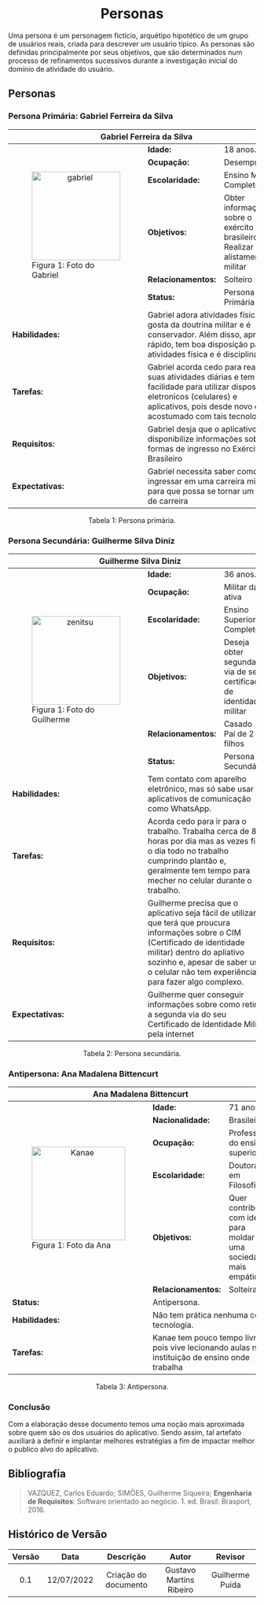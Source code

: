 # <center> Personas

Uma persona é um personagem fictício, arquétipo hipotético de um grupo de usuários reais, criada para descrever um usuário típico. As personas são definidas principalmente por seus objetivos, que são determinados num processo de refinamentos sucessivos durante a investigação inicial do domínio de atividade do usuário.

## Personas

### Persona Primária: Gabriel Ferreira da Silva <a id="GabrielFerreira"></a>


<table>
    <thead>
        <th colspan="10" style="text-align: center">Gabriel Ferreira da Silva</th>
    </thead>
    <tbody>
        <tr>
            <td rowspan="7" colspan="5" style="width: 350px">
                <figure>
                    <center>
                    <a href="https://ibb.co/NZJ2sYm"><img src="https://i.ibb.co/72ZtXyR/jovem.jpg" alt="gabriel"  alt="Image" height="180" width="180" border="0"></a>
                    </center>
                    <figcaption>Figura 1: Foto do Gabriel
                    </figcaption>
                </figure>
            </td>
        </tr>
        <tr>
            <td class="titulo"><strong>Idade:</strong></td>
            <td class="persona" colspan="1">18 anos.</td>
        </tr>
        <tr>
            <td class="titulo"><strong>Ocupação:</strong></td>
            <td colspan="1">Desempregado</td>
        </tr>
        <tr>
            <td class="titulo"><strong>Escolaridade:</strong></td>
            <td colspan="1" class="persona">Ensino Médio Completo.</td>
        </tr>
        <tr>
            <td class="titulo"><strong>Objetivos:</strong></td>
            <td colspan="1" class="persona">Obter informações sobre o exército brasileiro <br>Realizar seu alistamento militar</td>
        </tr>
        <tr>
            <td class="titulo"><strong>Relacionamentos:</strong></td>
            <td colspan="1" class="persona">Solteiro
        </tr>
        <tr>
            <td class="titulo"><strong>Status:</strong></td>
            <td class="persona" colspan="1">Persona Primária</td>
        </tr>
        <tr>
            <td class="titulo"><strong>Habilidades:</strong></td>
            <td colspan="8" class="persona">Gabriel adora atividades físicas, gosta da doutrina militar e é conservador. Além disso, aprende rápido, tem boa disposição para atividades física e é disciplinado</td>
        </tr>
        <tr>
            <td><strong>Tarefas:</strong></td>
            <td colspan=8 class="persona">Gabriel acorda cedo para realizar suas atividades diárias e tem certa facilidade para utilizar dispositivos eletronicos (celulares) e aplicativos, pois desde novo é acostumado com tais tecnologias. </td>
        </tr>
        <tr>
            <td><strong>Requisitos:</strong></td>
            <td colspan=8 class="persona">Gabriel desja que o aplicativo disponibilize informações sobre as formas de ingresso no Exército Brasileiro</td>
        </tr>
        <tr>
            <td><strong>Expectativas:</strong></td>
            <td colspan=8 class="persona">Gabriel necessita saber como ingressar em uma carreira militar, para que possa se tornar um militar de carreira</td>
        </tr>
    </tbody>
</table>

<center> <figcaption>Tabela 1: Persona primária.</figcaption> </center>

### Persona Secundária: Guilherme Silva Diniz <a id="Guilherme Silva Diniz"></a>


<table>
    <thead>
        <th colspan="10" style="text-align: center">Guilherme Silva Diniz</th>
    </thead>
    <tbody>
        <tr>
            <td rowspan="7" colspan="5" style="width: 350px">
                <figure>
                    <center>
                    <a href="https://ibb.co/8XGrq1D"><img src="https://i.ibb.co/KmB2dTj/prisionbreak.jpg" alt="zenitsu" height="180" width="180" border="0"></a>
                    </center>
                    <figcaption>Figura 1: Foto do Guilherme
                    </figcaption>
                </figure>
            </td>
        </tr>
        <tr>
            <td class="titulo"><strong>Idade:</strong></td>
            <td class="persona" colspan="1">36 anos.</td>
        </tr>
        <tr>
            <td class="titulo"><strong>Ocupação:</strong></td>
            <td colspan="1">Militar da ativa</td>
        </tr>
        <tr>
            <td class="titulo"><strong>Escolaridade:</strong></td>
            <td colspan="1" class="persona">Ensino Superior Completo.</td>
        </tr>
        <tr>
            <td class="titulo"><strong>Objetivos:</strong></td>
            <td colspan="1" class="persona">Deseja obter segunda via de seu certificado de identidade militar</td>
        </tr>
        <tr>
            <td class="titulo"><strong>Relacionamentos:</strong></td>
            <td colspan="1" class="persona">Casado<br> Pai de 2 filhos</td>
        </tr>
        <tr>
            <td class="titulo"><strong>Status:</strong></td>
            <td class="persona" colspan="1">Persona Secundária.</td>
        </tr>
        <tr>
            <td class="titulo"><strong>Habilidades:</strong></td>
            <td colspan="8" class="persona">Tem contato com aparelho eletrônico, mas só sabe usar aplicativos de comunicação como WhatsApp.</td>
        </tr>
        <tr>
            <td><strong>Tarefas:</strong></td>
            <td colspan=8 class="persona">Acorda cedo para ir para o trabalho. Trabalha cerca de 8 horas por dia mas as vezes fica o dia todo no trabalho cumprindo plantão e, geralmente tem tempo para mecher no celular durante o trabalho.</td>
        </tr>
        <tr>
            <td><strong>Requisitos:</strong></td>
            <td colspan=8 class="persona">Guilherme precisa que o aplicativo seja fácil de utilizar, já que terá que proucura informações sobre o CIM (Certificado de identidade militar) dentro do apliativo sozinho e, apesar de saber usar o celular não tem experiência para fazer algo complexo.</td>
        </tr>
        <tr>
            <td><strong>Expectativas:</strong></td>
            <td colspan=8 class="persona">Guilherme quer conseguir informações sobre como retirar a segunda via do seu Certificado de Identidade Militar pela internet</td>
        </tr>
    </tbody>
</table>

<center> <figcaption>Tabela 2: Persona secundária.</figcaption> </center>

### Antipersona: Ana Madalena Bittencurt <a id="AnaMadalenaBittencurt"></a>


<table> <a id="AnaMadalenaBittencurt"></a>
    <thead>
        <th colspan="10" style="text-align: center">Ana Madalena Bittencurt</th>
    </thead>
    <tbody>
        <tr>
            <td rowspan="7" colspan="5" style="width: 350px">
                <figure>
                    <center>
                    <a href="https://ibb.co/RpxRF1D"><img src="https://i.ibb.co/d0d8TS5/Maria.jpg" alt="Kanae" height="190" width="190" border="0"></a>
                    </center>
                    <figcaption>Figura 1: Foto da Ana
                    </figcaption>
                </figure>
            </td>
        </tr>
        <tr>
            <td class="titulo"><strong>Idade:</strong></td>
            <td class="persona" colspan="1">71 anos.</td>
        </tr>
        <tr>
            <td class="titulo"><strong>Nacionalidade:</strong></td>
            <td colspan="8" class="persona">Brasileira</td>
        </tr>
        <tr>
            <td class="titulo"><strong>Ocupação:</strong></td>
            <td colspan="1">Professora do ensino superior</td>
        </tr>
        <tr>
            <td class="titulo"><strong>Escolaridade:</strong></td>
            <td colspan="1" class="persona">Doutora em Filosofia</td>
        </tr>
        <tr>
            <td class="titulo"><strong>Objetivos:</strong></td>
            <td colspan="1" class="persona">Quer contribuir com ideias para moldar uma sociedade mais empática</td>
        </tr>
        <tr>
            <td class="titulo"><strong>Relacionamentos:</strong></td>
            <td colspan="1" class="persona">Solteira.</td>
        </tr>
        <tr>
            <td class="titulo"><strong>Status:</strong></td>
            <td class="persona" colspan="8">Antipersona.</td>
        </tr>
        <tr>
            <td class="titulo"><strong>Habilidades:</strong></td>
            <td colspan=8 class="persona">Não tem prática nenhuma com tecnologia.</td>
        </tr>
        <tr>
            <td><strong>Tarefas:</strong></td>
            <td colspan=8 class="persona">Kanae tem pouco tempo livre, pois vive lecionando aulas na instituição de ensino onde trabalha</td>
        </tr>
    </tbody>
</table>

<center> <figcaption>Tabela 3: Antipersona.</figcaption> </center>

### Conclusão

Com a elaboração desse documento temos uma noção mais aproximada sobre quem são os dos usuários do aplicativo. Sendo assim, tal artefato auxiliará a definir e implantar melhores estratégias a fim de impactar melhor o publico alvo do aplicativo.

## Bibliografia

> VAZQUEZ, Carlos Eduardo; SIMÕES, Guilherme Siqueira; **Engenharia de Requisitos**: Software orientado ao negócio. 1. ed. Brasil: Brasport, 2016.
## Histórico de Versão

| Versão |    Data    |      Descrição       |               Autor                |       Revisor        |
| :----: | :--------: | :------------------: | :--------------------------------: | :------------------: |
|  0.1   | 12/07/2022 | Criação do documento | Gustavo Martins Ribeiro | Guilherme Puida |
